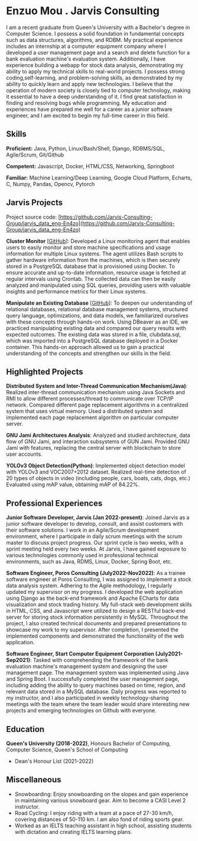 # Enzuo Mou . Jarvis Consulting

I am a recent graduate from Queen's University with a Bachelor's degree in Computer Science. I possess a solid foundation in fundamental concepts such as data structures, algorithms, and RDBM. My practical experience includes an internship at a computer equipment company where I developed a user management page and a search and delete function for a bank evaluation machine's evaluation system. Additionally, I have experience building a webapp for stock data analysis, demonstrating my ability to apply my technical skills to real-world projects. I possess strong coding,self-learning, and problem-solving skills, as demonstrated by my ability to quickly learn and apply new technologies. I believe that the operation of modern society is closely tied to computer technology, making it essential to have a deep understanding of it. I find great satisfaction in finding and resolving bugs while programming. My education and experiences have prepared me well for a career as a junior software engineer, and I am excited to begin my full-time career in this field.

## Skills

**Proficient:** Java, Python, Linux/Bash/Shell, Django, RDBMS/SQL, Agile/Scrum, Git/Github

**Competent:** Javascript, Docker, HTML/CSS, Networking, Springboot

**Familiar:** Machine Learning/Deep Learning, Google Cloud Platform, Echarts, C, Numpy, Pandas, Opencv, Pytorch

## Jarvis Projects

Project source code: [https://github.com/Jarvis-Consulting-Group/jarvis_data_eng-En4zo](https://github.com/Jarvis-Consulting-Group/jarvis_data_eng-En4zo)


**Cluster Monitor** [[GitHub](https://github.com/Jarvis-Consulting-Group/jarvis_data_eng-En4zo/tree/master/linux_sql)]: Developed a Linux monitoring agent that enables users to easily monitor and store machine specifications and usage information for multiple Linux systems. The agent utilizes Bash scripts to gather hardware information from the machines, which is then securely stored in a PostgreSQL database that is provisioned using Docker. To ensure accurate and up-to-date information, resource usage is fetched at regular intervals using Crontab. The collected data can then be easily analyzed and manipulated using SQL queries, providing users with valuable insights and performance metrics for their Linux systems.

**Manipulate an Existing Database** [[GitHub](https://github.com/Jarvis-Consulting-Group/jarvis_data_eng-En4zo/tree/master/sql)]: To deepen our understanding of relational databases, relational database management systems, structured query language, optimizations, and data models, we familiarized ourselves with these concepts through hands-on work. Using DBeaver as an IDE, we practiced manipulating existing data and compared our query results with expected outcomes. The existing data was stored in a file, clubdata.sql, which was imported into a PostgreSQL database deployed in a Docker container. This hands-on approach allowed us to gain a practical understanding of the concepts and strengthen our skills in the field.


## Highlighted Projects
**Distributed System and Inter-Thread Communication Mechanism(Java)**: Realized inter-thread communication mechanism using Java Sockets and RMI to allow different processes/thread to communicate over TCP/IP network. Compared different page replacement algorithms in a centralized system that uses virtual memory. Used a distributed system and implemented each page replacement algorithm on particular computer server.

**GNU Jami Architectures Analysis**: Analyzed and studied architecture, data flow of GNU Jami, and interaction subsystems of GUN Jami. Provided GNU Jami with features, replacing the central server with blockchain to store user accounts.

**YOLOv3 Object Detection(Python)**: Implemented object detection model with YOLOv3 and VOC2007+2012 dataset. Realized real-time detection of 20 types of objects in video (including people, cars, boats, cats, dogs, etc.) Evaluated using mAP value, obtaining mAP of 84.22%.


## Professional Experiences

**Junior Software Developer, Jarvis (Jan 2022-present)**: Joined Jarvis as a junior software developer to develop, consult, and assist customers with their software solutions. I work in an Agile/Scrum development environment, where I participate in daily scrum meetings with the scrum master to discuss project progress. Our sprint cycle is two weeks, with a sprint meeting held every two weeks. At Jarvis, I have gained exposure to various technologies commonly used in professional technical environments, such as Java, RDMS, Linux, Docker, Spring Boot, etc.

**Software Engineer, Poros Consulting (July2022-Nov2022)**: As a trainee software engineer at Poros Consulting, I was assigned to implement a stock data analysis system. Adhering to the Agile methodology, I regularly updated my supervisor on my progress. I developed the web application using Django as the back-end framework and Apache ECharts for data visualization and stock trading history. My full-stack web development skills in HTML, CSS, and Javascript were utilized to design a RESTful back-end server for storing stock information persistently in MySQL. Throughout the project, I also created technical documents and prepared presentations to showcase my work to my supervisor. After completion, I presented the implemented components and demonstrated the functionality of the web application.

**Software Engineer, Start Computer Equipment Corporation (July2021-Sep2021)**: Tasked with comprehending the framework of the bank evaluation machine's management system and designing the user management page. The management system was implemented using Java and Spring Boot. I successfully completed the user management page, including adding the ability to query machines based on time, region, and relevant data stored in a MySQL database. Daily progress was reported to my instructor, and I also participated in weekly technology-sharing meetings with the team where the team leader would share interesting new projects and emerging technologies on Github with everyone.


## Education
**Queen's University (2018-2022)**, Honours Bachelor of Computing, Computer Science, Queen's School of Computing
- Dean's Honour List (2021-2022)


## Miscellaneous
- Snowboarding: Enjoy snowboarding on the slopes and gain experience in maintaining various snowboard gear. Aim to become a CASI Level 2 instructor.
- Road Cycling: I enjoy riding with a team at a pace of 27-30 km/h, covering distances of 50-110 km. I am also fond of riding sports gear.
- Worked as an IELTS teaching assistant in high school, assisting students with dictation and creating IELTS learning plans.
